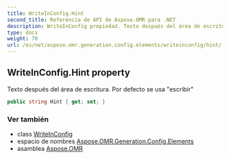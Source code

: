 ```yaml
---
title: WriteInConfig.Hint
second_title: Referencia de API de Aspose.OMR para .NET
description: WriteInConfig propiedad. Texto después del área de escritura. Por defecto se usa escribir
type: docs
weight: 70
url: /es/net/aspose.omr.generation.config.elements/writeinconfig/hint/
---
```

## WriteInConfig.Hint property

Texto después del área de escritura. Por defecto se usa "escribir"

```csharp
public string Hint { get; set; }
```

### Ver también

* class [WriteInConfig](../)
* espacio de nombres [Aspose.OMR.Generation.Config.Elements](../../writeinconfig/)
* asamblea [Aspose.OMR](../../../)


